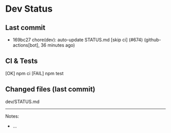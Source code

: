 # Dev Status

## Last commit
- 169bc27 chore(dev): auto-update STATUS.md [skip ci] (#674) (github-actions[bot], 36 minutes ago)
## CI & Tests
[OK] npm ci
[FAIL] npm test

## Changed files (last commit)
dev/STATUS.md

---
Notes:
- ...
